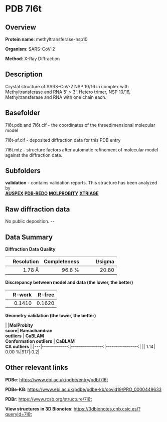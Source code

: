 # PDB 7l6t

## Overview

**Protein name**: methyltransferase-nsp10

**Organism**: SARS-CoV-2

**Method**: X-Ray Diffraction

## Description

Crystal structure of SARS-CoV-2 NSP 10/16 in complex with Methyltransferase and RNA 5' > 3'. Hetero trimer, NSP 10/16, Methyltransferase and RNA with one chain each.

## Basefolder

7l6t.pdb and 7l6t.cif - the coordinates of the threedimensional molecular model

7l6t-sf.cif - deposited diffraction data for this PDB entry

7l6t.mtz - structure factors after automatic refinement of molecular model against the diffraction data.

## Subfolders





**validation** - contains validation reports. This structure has been analyzed by <br>[**AUSPEX**](https://github.com/thorn-lab/coronavirus_structural_task_force/tree/master/pdb/methyltransferase-nsp10/SARS-CoV-2/7l6t/validation/auspex) [**PDB-REDO**](https://github.com/thorn-lab/coronavirus_structural_task_force/tree/master/pdb/methyltransferase-nsp10/SARS-CoV-2/7l6t/validation/pdb-redo) [**MOLPROBITY**](https://github.com/thorn-lab/coronavirus_structural_task_force/tree/master/pdb/methyltransferase-nsp10/SARS-CoV-2/7l6t/validation/molprobity) [**XTRIAGE**](https://github.com/thorn-lab/coronavirus_structural_task_force/blob/master/pdb/methyltransferase-nsp10/SARS-CoV-2/7l6t/validation/Xtriage_output.log)   



## Raw diffraction data

No public deposition. --<br> 

## Data Summary
**Diffraction Data Quality**

|   | Resolution | Completeness| I/sigma |
|---|-------------:|----------------:|--------------:|
|   |1.78 Å|96.8  %|<img width=50/>20.80|

**Discrepancy between model and data (the lower, the better)**

|   | **R-work**| **R-free**   
|---|-------------:|----------------:|           
||  0.1410|  0.1620|

**Geometry validation (the lower, the better)**

|   |**MolProbity<br>score**| **Ramachandran<br>outliers** | **CaBLAM<br>Conformation outliers** | **CaBLAM<br>CA outliers** |
|---|-------------:|----------------:|----------------:|
||  1.14|  0.00 %|917|:0.2|

 

 



## Other relevant links 
**PDBe**:  https://www.ebi.ac.uk/pdbe/entry/pdb/7l6t

**PDBe-KB**: https://www.ebi.ac.uk/pdbe/pdbe-kb/covid19/PRO_0000449633 
 
**PDBr**: https://www.rcsb.org/structure/7l6t 

**View structures in 3D Bionotes**: https://3dbionotes.cnb.csic.es/?queryId=7l6t


